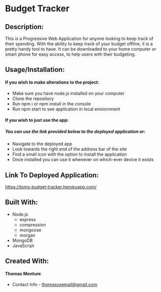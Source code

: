 # Budget Tracker

## Description:
This is a Progressive Web Application for anyone looking to keep track of their spending. With the ability to keep track of your budget offline, it is a pretty handy tool to have. It can be downloaded to your home computer or smart phone for easy access, to help users with their budgeting.

## Usage/Installation:
#### If you wish to make alterations to the project:
* Make sure you have node.js installed on your computer
* Clone the repository
* Run npm i or npm install in the console 
* Run npm start to see application in local enviornment

#### If you wish to just use the app:
##### You can use the link provided below to the deployed application or:
* Navigate to the deployed app
* Look towards the right end of the address bar of the site
* Find a small icon with the option to install the application
* Once installed you can use it whenever on which-ever device it exists 

## Link To Deployed Application:
https://toms-budget-tracker.herokuapp.com/

## Built With:
* Node.js
    - express
    - compression
    - mongoose
    - morgan
* MongoDB
* JavaScript

## Created With:
#### Thomas Menture
- Contact Info - thomasoxemail@gmail.com